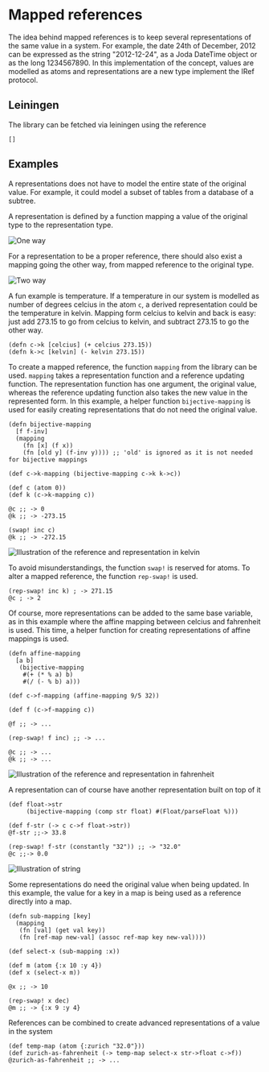 Mapped references
=================

The idea behind mapped references is to keep several representations of the same value in a system.
For example, the date 24th of December, 2012 can be expressed as the string "2012-12-24", as a Joda DateTime object or as the long 1234567890.
In this implementation of the concept, values are modelled as atoms and representations are a new type implement the IRef protocol.

Leiningen
---------

The library can be fetched via leiningen using the reference

    []

Examples
--------

A representations does not have to model the entire state of the original value.
For example, it could model a subset of tables from a database of a subtree.

A representation is defined by a function mapping a value of the original type to the representation type.

![One way](mapped-reference/img/oneway.png)

For a representation to be a proper reference, there should also exist a mapping going the other way, from mapped reference to the original type.

![Two way](mapped-reference/img/twoway.png)

A fun example is temperature.
If a temperature in our system is modelled as number of degrees celcius in the atom `c`, a derived representation could be the temperature in kelvin.
Mapping form celcius to kelvin and back is easy: just add 273.15 to go from celcius to kelvin, and subtract 273.15 to go the other way.

    (defn c->k [celcius] (+ celcius 273.15))
    (defn k->c [kelvin] (- kelvin 273.15))

To create a mapped reference, the function `mapping` from the library can be used.
`mapping` takes a representation function and a reference updating function.
The representation function has one argument, the original value, whereas the reference updating function also takes the new value in the represented form.
In this example, a helper function `bijective-mapping` is used for easily creating representations that do not need the original value.

    (defn bijective-mapping
      [f f-inv]
      (mapping
        (fn [x] (f x))
        (fn [old y] (f-inv y)))) ;; 'old' is ignored as it is not needed for bijective mappings

    (def c->k-mapping (bijective-mapping c->k k->c))

    (def c (atom 0))
    (def k (c->k-mapping c))

    @c ;; -> 0
    @k ;; -> -273.15
    
    (swap! inc c)
    @k ;; -> -272.15

![Illustration of the reference and representation in kelvin](mapped-reference/img/c_k.png)

To avoid misunderstandings, the function `swap!` is reserved for atoms.
To alter a mapped reference, the function `rep-swap!` is used.

    (rep-swap! inc k) ; -> 271.15
    @c ; -> 2

Of course, more representations can be added to the same base variable, as in this example where the affine mapping between celcius and fahrenheit is used.
This time, a helper function for creating representations of affine mappings is used.

    (defn affine-mapping
      [a b]
       (bijective-mapping
        #(+ (* % a) b)
        #(/ (- % b) a)))  

    (def c->f-mapping (affine-mapping 9/5 32))

    (def f (c->f-mapping c))

    @f ;; -> ...

    (rep-swap! f inc) ;; -> ...
    
    @c ;; -> ...
    @k ;; -> ...

![Illustration of the reference and representation in fahrenheit](mapped-reference/img/c_k_f.png)

A representation can of course have another representation built on top of it

    (def float->str
         (bijective-mapping (comp str float) #(Float/parseFloat %)))

    (def f-str (-> c c->f float->str))
    @f-str ;;-> 33.8
    
    (rep-swap! f-str (constantly "32")) ;; -> "32.0"
    @c ;;-> 0.0

![Illustration of string](mapped-reference/img/f_str.png)

Some representations do need the original value when being updated.
In this example, the value for a key in a map is being used as a reference directly into a map.

    (defn sub-mapping [key]
      (mapping
       (fn [val] (get val key))
       (fn [ref-map new-val] (assoc ref-map key new-val))))

    (def select-x (sub-mapping :x))

    (def m (atom {:x 10 :y 4})
    (def x (select-x m))

    @x ;; -> 10

    (rep-swap! x dec)
    @m ;; -> {:x 9 :y 4}

References can be combined to create advanced representations of a value in the system

    (def temp-map (atom {:zurich "32.0"}))
    (def zurich-as-fahrenheit (-> temp-map select-x str->float c->f))
    @zurich-as-fahrenheit ;; -> ...
    
